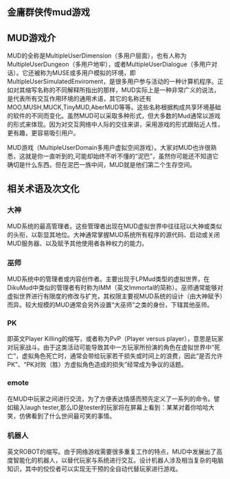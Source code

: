 
## 金庸群侠传mud游戏


## MUD游戏介

MUD的全称是MultipleUserDimension（多用户层面），也有人称为MultipleUserDungeon（多用户地牢），或者MultipleUserDialogue（多用户对话）。它还被称为MUSE或多用户模拟的环境，即MultipleUserSimulatedEnviroment，是很多用户参与活动的一种计算机程序。正如对其缩写名称的不同解释所指出的那样，MUD实际上是一种非常广义的说法，是代表所有交互作用环境的通用术语，其它的名称还有MOO,MUSH,MUCK,TinyMUD,AberMUD等等。这些名称根据构成共享环境基础的软件的不同而变化。虽然MUD可以采取多种形式，但大多数的Mud通常以游戏的形式来体现。因为对交互网络中人际的交往来讲，采用游戏的形式跟贴近人性，更有趣，更容易吸引用户。

MUD游戏（MultipleUserDomain多用户虚拟空间游戏）。大家对MUD也许很熟悉，这就是你一直听到的,可能却始终不听不懂的“泥巴”，虽然你可能还不知道它确切是什么东西。但在泥巴一族中间，MUD就是他们第二个生存空间。

## 相关术语及次文化

### 大神

MUD系统的最高管理者。这些管理者出现在MUD虚拟世界中往往冠以大神或类似的头衔，以彰显其地位。大神通常掌握MUD系统所有程序的源代码、启动或关闭MUD服务器、以及赋予其他使用者各种权力的能力。

### 巫师

MUD系统中的管理者或内容创作者。主要出现于LPMud类型的虚拟世界，在DikuMud中类似的管理者有时称为IMM（英文Immortal的简称）。巫师通常能够对虚拟世界进行有限度的修改与扩充，其权限主要视MUD系统的设计（由大神赋予）而异。较大规模的MUD通常会另外设置“大巫师”之类的身份，下辖其他巫师。
### PK

即英文Player Killing的缩写，或者称为PvP（Player versus player），意思是玩家对玩家战斗。由于这类活动可能导致其中一方玩家所扮演的角色在虚拟世界中“死亡”，虚拟角色死亡时，通常会带给玩家若干损失或时间上的浪费，因此“是否允许PK”、“PK对败（胜）方虚拟角色造成的损失”经常成为争议的话题。

### emote

在MUD中玩家之间进行交流，为了方便表达情感而预先定义了一系列的命令。譬如输入laugh tester,那么ID是tester的玩家将在屏幕上看到：某某对着你哈哈大笑，仿佛看到了什么世间最可笑的事情。

### 机器人

英文ROBOT的缩写。由于网络游戏需要很多重复工作的特点，MUD中发展出了高度智能化的机器人，以替代玩家与系统进行交互。设计机器人涉及相当复杂的电脑知识，其中的佼佼者可以实现无干预的全自动代替玩家进行游戏。
